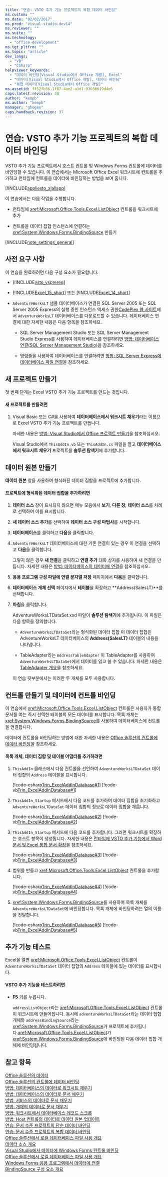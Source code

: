 ```yaml
---
title: "연습: VSTO 추가 기능 프로젝트의 복합 데이터 바인딩"
ms.custom: ""
ms.date: "02/02/2017"
ms.prod: "visual-studio-dev14"
ms.reviewer: ""
ms.suite: ""
ms.technology: 
  - "office-development"
ms.tgt_pltfrm: ""
ms.topic: "article"
dev_langs: 
  - "VB"
  - "CSharp"
helpviewer_keywords: 
  - "데이터 바인딩[Visual Studio에서 Office 개발], Excel"
  - "데이터[Visual Studio에서 Office 개발], 데이터 바인딩"
  - "복합 데이터[Visual Studio에서 Office 개발]"
ms.assetid: ff52fb56-1f67-4ae2-a3d1-93038619d4e6
caps.latest.revision: 38
author: "kempb"
ms.author: "kempb"
manager: "ghogen"
caps.handback.revision: 37
---
```

# 연습: VSTO 추가 기능 프로젝트의 복합 데이터 바인딩
  VSTO 추가 기능 프로젝트에서 호스트 컨트롤 및 Windows Forms 컨트롤에 데이터를 바인딩할 수 있습니다. 이 연습에서는 Microsoft Office Excel 워크시트에 컨트롤을 추가하고 런타임에 컨트롤을 데이터에 바인딩하는 방법을 보여 줍니다.  
  
 [!INCLUDE[appliesto_xlallapp](../vsto/includes/appliesto-xlallapp-md.md)]  
  
 이 연습에서는 다음 작업을 수행합니다.  
  
-   런타임에 <xref:Microsoft.Office.Tools.Excel.ListObject> 컨트롤을 워크시트에 추가  
  
-   컨트롤을 데이터 집합 인스턴스에 연결하는 <xref:System.Windows.Forms.BindingSource> 만들기  
  
 [!INCLUDE[note_settings_general](../sharepoint/includes/note-settings-general-md.md)]  
  
## 사전 요구 사항  
 이 연습을 완료하려면 다음 구성 요소가 필요합니다.  
  
-   [!INCLUDE[vsto_vsprereq](../vsto/includes/vsto-vsprereq-md.md)]  
  
-   [!INCLUDE[Excel_15_short](../vsto/includes/excel-15-short-md.md)] 또는 [!INCLUDE[Excel_14_short](../vsto/includes/excel-14-short-md.md)]  
  
-   `AdventureWorksLT` 샘플 데이터베이스가 연결된 SQL Server 2005 또는 SQL Server 2005 Express의 실행 중인 인스턴스 액세스 권한[CodePlex 웹 사이트](http://go.microsoft.com/fwlink/?LinkId=115611)에서 `AdventureWorksLT` 데이터베이스를 다운로드할 수 있습니다. 데이터베이스 연결에 대한 자세한 내용은 다음 항목을 참조하세요.  
  
    -   SQL Server Management Studio 또는 SQL Server Management Studio Express를 사용하여 데이터베이스를 연결하려면 [방법: 데이터베이스 연결\(SQL Server Management Studio\)](http://msdn.microsoft.com/ko-kr/b4efb0ae-cfe6-4d81-a4b4-6e4916885caa)을 참조하세요.  
  
    -   명령줄을 사용하여 데이터베이스를 연결하려면 [방법: SQL Server Express에 데이터베이스 파일 연결](http://msdn.microsoft.com/ko-kr/0f8e42b5-7a8c-4c30-8c98-7d2bdc8dcc68)을 참조하세요.  
  
## 새 프로젝트 만들기  
 첫 번째 단계는 Excel VSTO 추가 기능 프로젝트를 만드는 것입니다.  
  
#### 새 프로젝트를 만들려면  
  
1.  Visual Basic 또는 C\#을 사용하여 **데이터베이스에서 워크시트 채우기**라는 이름으로 Excel VSTO 추가 기능 프로젝트를 만듭니다.  
  
     자세한 내용은 [방법: Visual Studio에서 Office 프로젝트 만들기](../vsto/how-to-create-office-projects-in-visual-studio.md)을 참조하십시오.  
  
     Visual Studio에서 `ThisAddIn.vb` 또는 `ThisAddIn.cs` 파일을 열고 **데이터베이스에서 워크시트 채우기** 프로젝트를 **솔루션 탐색기**에 추가합니다.  
  
## 데이터 원본 만들기  
 **데이터 원본** 창을 사용하여 형식화된 데이터 집합을 프로젝트에 추가합니다.  
  
#### 프로젝트에 형식화된 데이터 집합을 추가하려면  
  
1.  **데이터 소스** 창이 표시되지 않으면 메뉴 모음에서 **보기**, **다른 창**, **데이터 소스**를 차례로 선택하여 이를 표시합니다.  
  
2.  **새 데이터 소스 추가**를 선택하여 **데이터 소스 구성 마법사**를 시작합니다.  
  
3.  **데이터베이스**를 클릭하고 **다음**을 클릭합니다.  
  
4.  `AdventureWorksLT` 데이터베이스에 대한 기존 연결이 있는 경우 이 연결을 선택하고 **다음**을 클릭합니다.  
  
     그렇지 않은 경우 **새 연결**을 클릭하고 **연결 추가** 대화 상자를 사용하여 새 연결을 만듭니다. 자세한 내용은 [방법: 데이터베이스의 데이터에 연결](~/data-tools/how-to-connect-to-data-in-a-database.md)을 참조하십시오.  
  
5.  **응용 프로그램 구성 파일에 연결 문자열 저장** 페이지에서 **다음**을 클릭합니다.  
  
6.  **데이터베이스 개체 선택** 페이지에서 **테이블**을 확장하고 **Address\(SalesLT\)**를 선택합니다.  
  
7.  **마침**을 클릭합니다.  
  
     AdventureWorksLTDataSet.xsd 파일이 **솔루션 탐색기**에 추가됩니다. 이 파일은 다음 항목을 정의합니다.  
  
    -   `AdventureWorksLTDataSet`라는 형식화된 데이터 집합 이 데이터 집합은 AdventureWorksLT 데이터베이스의 **Address\(SalesLT\)** 테이블의 내용을 나타냅니다.  
  
    -   TableAdapter라는 `AddressTableAdapter` 이 TableAdapter를 사용하여 `AdventureWorksLTDataSet`에서 데이터를 읽고 쓸 수 있습니다. 자세한 내용은 [TableAdapter 개요](/visual-studio/data-tools/tableadapter-overview)을 참조하세요.  
  
     이 연습 뒷부분에서는 이러한 두 개체를 모두 사용합니다.  
  
## 컨트롤 만들기 및 데이터에 컨트롤 바인딩  
 이 연습에서 <xref:Microsoft.Office.Tools.Excel.ListObject> 컨트롤은 사용자가 통합 문서를 여는 즉시 선택한 테이블의 모든 데이터를 표시합니다. 목록 개체는 <xref:System.Windows.Forms.BindingSource>를 사용하여 데이터베이스에 컨트롤을 연결합니다.  
  
 데이터에 컨트롤을 바인딩하는 방법에 대한 자세한 내용은 [Office 솔루션의 컨트롤에 데이터 바인딩](../vsto/binding-data-to-controls-in-office-solutions.md)을 참조하세요.  
  
#### 목록 개체, 데이터 집합 및 테이블 어댑터를 추가하려면  
  
1.  `ThisAddIn` 클래스에서 다음 컨트롤을 선언하여 `AdventureWorksLTDataSet` 데이터 집합의 `Address` 테이블을 표시합니다.  
  
     [!code-csharp[Trin_ExcelAddInDatabase#1](../snippets/csharp/VS_Snippets_OfficeSP/Trin_ExcelAddInDatabase/CS/ThisAddIn.cs#1)]
     [!code-vb[Trin_ExcelAddInDatabase#1](../snippets/visualbasic/VS_Snippets_OfficeSP/Trin_ExcelAddInDatabase/VB/ThisAddIn.vb#1)]  
  
2.  `ThisAddIn_Startup` 메서드에서 다음 코드를 추가하여 데이터 집합을 초기화하고 `AdventureWorksLTDataSet` 데이터 집합의 정보로 데이터 집합을 채웁니다.  
  
     [!code-csharp[Trin_ExcelAddInDatabase#2](../snippets/csharp/VS_Snippets_OfficeSP/Trin_ExcelAddInDatabase/CS/ThisAddIn.cs#2)]
     [!code-vb[Trin_ExcelAddInDatabase#2](../snippets/visualbasic/VS_Snippets_OfficeSP/Trin_ExcelAddInDatabase/VB/ThisAddIn.vb#2)]  
  
3.  `ThisAddIn_Startup` 메서드에 다음 코드를 추가합니다. 그러면 워크시트를 확장하는 호스트 항목이 생성됩니다. 자세한 내용은 [런타임에 VSTO 추가 기능에서 Word 문서 및 Excel 통합 문서 확장](../vsto/extending-word-documents-and-excel-workbooks-in-vsto-add-ins-at-run-time.md)을 참조하세요.  
  
     [!code-csharp[Trin_ExcelAddInDatabase#3](../snippets/csharp/VS_Snippets_OfficeSP/Trin_ExcelAddInDatabase/CS/ThisAddIn.cs#3)]
     [!code-vb[Trin_ExcelAddInDatabase#3](../snippets/visualbasic/VS_Snippets_OfficeSP/Trin_ExcelAddInDatabase/VB/ThisAddIn.vb#3)]  
  
4.  범위를 만들고 <xref:Microsoft.Office.Tools.Excel.ListObject> 컨트롤을 추가합니다.  
  
     [!code-csharp[Trin_ExcelAddInDatabase#4](../snippets/csharp/VS_Snippets_OfficeSP/Trin_ExcelAddInDatabase/CS/ThisAddIn.cs#4)]
     [!code-vb[Trin_ExcelAddInDatabase#4](../snippets/visualbasic/VS_Snippets_OfficeSP/Trin_ExcelAddInDatabase/VB/ThisAddIn.vb#4)]  
  
5.  <xref:System.Windows.Forms.BindingSource>를 사용하여 목록 개체를 `AdventureWorksLTDataSet`에 바인딩합니다. 목록 개체에 바인딩하려는 열의 이름을 전달합니다.  
  
     [!code-csharp[Trin_ExcelAddInDatabase#5](../snippets/csharp/VS_Snippets_OfficeSP/Trin_ExcelAddInDatabase/CS/ThisAddIn.cs#5)]
     [!code-vb[Trin_ExcelAddInDatabase#5](../snippets/visualbasic/VS_Snippets_OfficeSP/Trin_ExcelAddInDatabase/VB/ThisAddIn.vb#5)]  
  
## 추가 기능 테스트  
 Excel을 열면 <xref:Microsoft.Office.Tools.Excel.ListObject> 컨트롤이 `AdventureWorksLTDataSet` 데이터 집합의 `Address` 테이블에 있는 데이터를 표시합니다.  
  
#### VSTO 추가 기능을 테스트하려면  
  
-   **F5** 키를 누릅니다.  
  
     `addressListObject`라는 <xref:Microsoft.Office.Tools.Excel.ListObject> 컨트롤이 워크시트에 만들어집니다. 동시에 `adventureWorksLTDataSet`라는 데이터 집합 개체와 `addressBindingSource`라는 <xref:System.Windows.Forms.BindingSource>가 프로젝트에 추가됩니다.<xref:Microsoft.Office.Tools.Excel.ListObject>가 <xref:System.Windows.Forms.BindingSource>에 바인딩된 다음 데이터 집합 개체에 바인딩됩니다.  
  
## 참고 항목  
 [Office 솔루션의 데이터](../vsto/data-in-office-solutions.md)   
 [Office 솔루션의 컨트롤에 데이터 바인딩](../vsto/binding-data-to-controls-in-office-solutions.md)   
 [방법: 데이터베이스의 데이터로 워크시트 채우기](../vsto/how-to-populate-worksheets-with-data-from-a-database.md)   
 [방법: 데이터베이스의 데이터로 문서 채우기](../vsto/how-to-populate-documents-with-data-from-a-database.md)   
 [방법: 서비스의 데이터로 문서 채우기](../vsto/how-to-populate-documents-with-data-from-services.md)   
 [방법: 개체의 데이터로 문서 채우기](../vsto/how-to-populate-documents-with-data-from-objects.md)   
 [방법: 워크시트에서 데이터베이스 레코드 스크롤](../vsto/how-to-scroll-through-database-records-in-a-worksheet.md)   
 [방법: Host 컨트롤의 데이터로 데이터 원본 업데이트](../vsto/how-to-update-a-data-source-with-data-from-a-host-control.md)   
 [연습: 문서 수준 프로젝트의 단순 데이터 바인딩](../vsto/walkthrough-simple-data-binding-in-a-document-level-project.md)   
 [연습: 문서 수준 프로젝트의 복합 데이터 바인딩](../vsto/walkthrough-complex-data-binding-in-a-document-level-project.md)   
 [Office 솔루션에서 로컬 데이터베이스 파일 사용 개요](../vsto/using-local-database-files-in-office-solutions-overview.md)   
 [데이터 소스 개요](../data-tools/add-new-data-sources.md)   
 [Visual Studio에서 데이터에 Windows Forms 컨트롤 바인딩](../Topic/Binding%20Windows%20Forms%20controls%20to%20data%20in%20Visual%20Studio.md)   
 [Office 솔루션에서 로컬 데이터베이스 파일 사용 개요](../vsto/using-local-database-files-in-office-solutions-overview.md)   
 [Windows Forms 응용 프로그램에서 데이터에 연결](/visual-studio/data-tools/connecting-to-data-in-windows-forms-applications)   
 [BindingSource 구성 요소 개요](http://msdn.microsoft.com/library/be838caf-fcb0-4b68-827f-58b2c04b747f)  
  
  